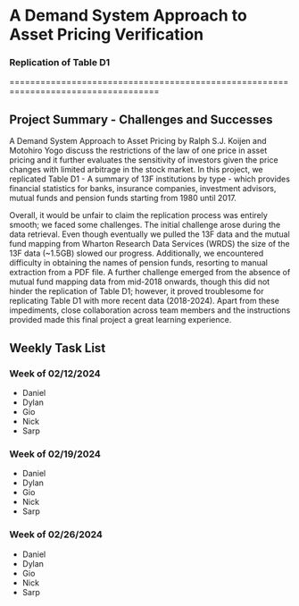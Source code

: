 # A Demand System Approach to Asset Pricing Verification 
### Replication of Table D1 
===================================================================================
## Project Summary - Challenges and Successes

A Demand System Approach to Asset Pricing by Ralph S.J. Koijen and Motohiro Yogo discuss the restrictions of the law of one price in asset pricing and it further evaluates the sensitivity of investors given the price changes with limited arbitrage in the stock market. In this project, we replicated Table D1 - A summary of 13F institutions by type - which provides financial statistics for banks, insurance companies, investment advisors, mutual funds and pension funds starting from 1980 until 2017.

Overall, it would be unfair to claim the replication process was entirely smooth; we faced some challenges. The initial challenge arose during the data retrieval. Even though eventually we pulled the 13F data and the mutual fund mapping from Wharton Research Data Services (WRDS) the size of the 13F data (~1.5GB) slowed our progress. Additionally, we encountered difficulty in obtaining the names of pension funds, resorting to manual extraction from a PDF file. A further challenge emerged from the absence of mutual fund mapping data from mid-2018 onwards, though this did not hinder the replication of Table D1; however, it proved troublesome for replicating Table D1 with more recent data (2018-2024). Apart from these impediments, close collaboration across team members and the instructions provided made this final project a great learning experience.

## Weekly Task List

### Week of 02/12/2024
- Daniel
- Dylan
- Gio
- Nick
- Sarp

### Week of 02/19/2024
- Daniel
- Dylan
- Gio
- Nick
- Sarp

### Week of 02/26/2024
- Daniel
- Dylan
- Gio
- Nick
- Sarp
